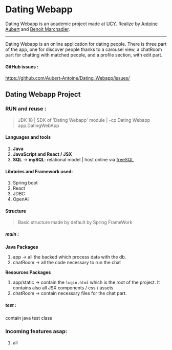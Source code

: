 # Dating Webapp

Dating Webapp is an academic project made at [UCY](https://www.ucy.ac.cy/).
Realize by [Antoine Aubert](https://github.com/Antoine-Aubert) and [Benoit Marchadier](https://github.com/bebe0106).
___
Dating Webapp is an online application for dating people. There is three part of the app, one for discover people thanks to a carousel view, a chatRoom part for chatting with matched people, and a profile section, with edit part. 


#### GitHub issues :
https://github.com/Aubert-Antoine/Dating_Webapp/issues/

## Dating Webapp Project

### **RUN and reuse** :
> JDK 18 | SDK of 'Dating Webapp' module | -cp Dating Webapp
> app.DatingWebApp

#### Languages and tools
1. **Java**
2. **JavaScript and React / JSX**
3. **SQL** → **mySQL**: relational model  |  host online via [freeSQL](https://www.freesqldatabase.com) 

#### Libraries and Framework used:
1. Spring boot 
2. React
3. JDBC
3. OpenAi

#### Structure 
> Basic structure made by default by Spring FrameWork

##### main :
**Java Packages**
1. app → all the backed which process data with the db.
2. chatRoom → all the code necessary to run the chat

**Resources Packages**
1. app/static → contain the `login.html` which is the root of the project. It contains also all JSX components / css / assets
2. chatRoom → contain necessary files for the chat part.

##### test :
contain java test class

### Incoming features asap: 
1. all